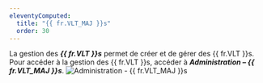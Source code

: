 ```yaml
---
eleventyComputed:
  title: "{{ fr.VLT_MAJ }}s"
  order: 30
---
```

La gestion des ***{{ fr.VLT }}s*** permet de créer et de gérer des {{ fr.VLT }}s. Pour accéder à la gestion des {{ fr.VLT }}s, accéder à ***Administration – {{ fr.VLT_MAJ }}s***.
![Administration - {{ fr.VLT_MAJ }}s](https://cdnweb.devolutions.net/docs/fr/server/clip10344.png)
